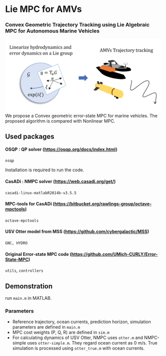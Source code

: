 # Lie MPC for AMVs

### Convex Geometric Trajectory Tracking using Lie Algebraic MPC for Autonomous Marine Vehicles

<img src="https://github.com/UMich-CURLY/Lie-MPC-AMVs/blob/main/figures/framework3.jpg" width="600">
We propose a Convex geometric error-state MPC for marine vehicles. The proposed algorithm is compared with Nonlinear MPC.

## Used packages
#### OSQP : QP solver (https://osqp.org/docs/index.html)
`osqp`

Installation is required to run the code.

#### CasADi : NMPC solver (https://web.casadi.org/get/)
`casadi-linux-matlabR2014b-v3.5.5`

#### MPC-tools for CasADi (https://bitbucket.org/rawlings-group/octave-mpctools)
`octave-mpctools`

#### USV Otter model from MSS (https://github.com/cybergalactic/MSS)
`GNC, HYDRO`

#### Original Error-state MPC code (https://github.com/UMich-CURLY/Error-State-MPC)
`utils`, `controllers`

## Demonstration
run `main.m` in MATLAB.

### Parameters
* Reference trajectory, ocean currents, prediction horizon, simulation parameters are defined in `main.m`
* MPC cost weights (P, Q, R) are defined in `sim.m`
* For calculating dynamics of USV Otter, NMPC uses `otter.m` and NMPC-simple uses `otter-simple.m`. They regard ocean current as 0 m/s. True simulation is processed using `otter_true.m` with ocean currents.

